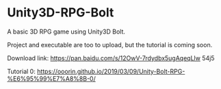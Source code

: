 # Unity3D-RPG-Bolt
A basic 3D RPG game using Unity3D Bolt. 

Project and executable are too to upload, but the tutorial is coming soon.

Download link:  https://pan.baidu.com/s/12OwV-7rdydbx5ugAqeqLlw   54j5

Tutorial 0: https://ooorin.github.io/2019/03/09/Unity-Bolt-RPG-%E6%95%99%E7%A8%8B-0/

